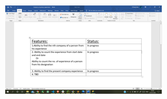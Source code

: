 ![img](<https://github.com/sp18-interns/chirag-intern/blob/main/24-May-2022/Features_of_person_experience/Screenshot%20(555).png>)
